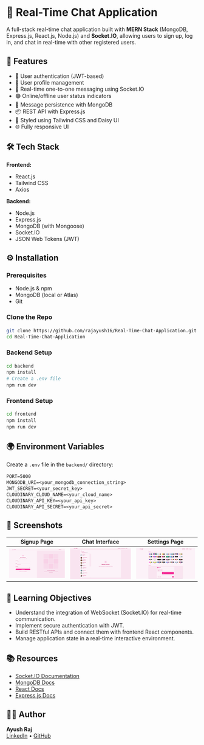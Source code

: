 # 💬 Real-Time Chat Application

A full-stack real-time chat application built with **MERN Stack** (MongoDB, Express.js, React.js, Node.js) and **Socket.IO**, allowing users to sign up, log in, and chat in real-time with other registered users.

## 🚀 Features

- 🔐 User authentication (JWT-based)
- 👤 User profile management
- 📡 Real-time one-to-one messaging using Socket.IO
- 🟢 Online/offline user status indicators
- 📄 Message persistence with MongoDB
- 📦 REST API with Express.js
- 💅 Styled using Tailwind CSS and Daisy UI
- 🌐 Fully responsive UI

## 🛠️ Tech Stack

**Frontend:**
- React.js
- Tailwind CSS
- Axios

**Backend:**
- Node.js
- Express.js
- MongoDB (with Mongoose)
- Socket.IO
- JSON Web Tokens (JWT)

## ⚙️ Installation

### Prerequisites

- Node.js & npm
- MongoDB (local or Atlas)
- Git

### Clone the Repo

```bash
git clone https://github.com/rajayush16/Real-Time-Chat-Application.git
cd Real-Time-Chat-Application
```

### Backend Setup

```bash
cd backend
npm install
# Create a .env file 
npm run dev
```

### Frontend Setup

```bash
cd frontend
npm install
npm run dev
```

## 🌍 Environment Variables

Create a `.env` file in the `backend/` directory:

```
PORT=5000
MONGODB_URI=<your_mongodb_connection_string>
JWT_SECRET=<your_secret_key>
CLOUDINARY_CLOUD_NAME=<your_cloud_name>
CLOUDINARY_API_KEY=<your_api_key>
CLOUDINARY_API_SECRET=<your_api_secret>
```

## 📸 Screenshots

| Signup Page | Chat Interface | Settings Page |
|-------------|----------------| --------------|
| ![Signup](frontend/public/signup_page.png) | ![Chat](frontend/public/chat_interface.png) | ![Settings](frontend/public/setting_page.png) |

## 🧠 Learning Objectives

- Understand the integration of WebSocket (Socket.IO) for real-time communication.
- Implement secure authentication with JWT.
- Build RESTful APIs and connect them with frontend React components.
- Manage application state in a real-time interactive environment.

## 📚 Resources

- [Socket.IO Documentation](https://socket.io/docs/)
- [MongoDB Docs](https://www.mongodb.com/docs/)
- [React Docs](https://reactjs.org/)
- [Express.js Docs](https://expressjs.com/)

## 🙋‍♂️ Author

**Ayush Raj**  
[LinkedIn](https://www.linkedin.com/in/ayush-raj-722446260) • [GitHub](https://github.com/rajayush16)

